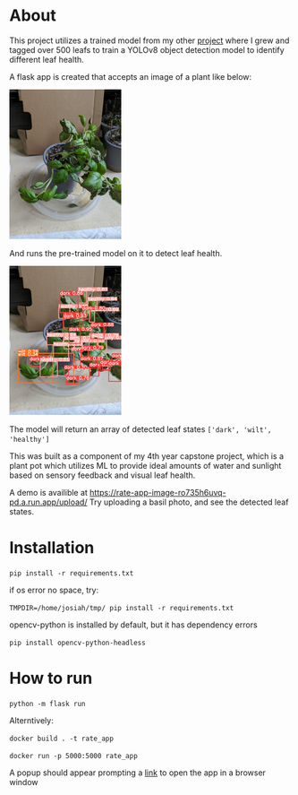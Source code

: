 # About
This project utilizes a trained model from my other [project](https://github.com/j-taylor-pixel/plant_health_detection) where I grew and tagged over 500 leafs to train a YOLOv8 object detection model to identify different leaf health.

A flask app is created that accepts an image of a plant like below:

<img src="overlight_day9.jpg" width="200">

And runs the pre-trained model on it to detect leaf health.

<img src="results/overlight_day9_result.jpg" width="200">

The model will return an array of detected leaf states `['dark', 'wilt', 'healthy']`

This was built as a component of my 4th year capstone project, which is a plant pot which utilizes ML to provide ideal amounts of water and sunlight based on sensory feedback and visual leaf health.

A demo is availible at https://rate-app-image-ro735h6uvq-pd.a.run.app/upload/
Try uploading a basil photo, and see the detected leaf states.

# Installation
`pip install -r requirements.txt`

if os error no space, try: 

`TMPDIR=/home/josiah/tmp/ pip install -r requirements.txt`

opencv-python is installed by default, but it has dependency errors

`pip install opencv-python-headless`

# How to run

`python -m flask run`

Alterntively:

`docker build . -t rate_app`

`docker run -p 5000:5000 rate_app`

A popup should appear prompting a [link](http://127.0.0.1:5000/) to open the app in a browser window
